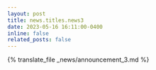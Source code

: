 ```yaml
---
layout: post
title: news.titles.news3
date: 2023-05-16 16:11:00-0400
inline: false
related_posts: false
---
```


{% translate_file _news/announcement_3.md %}
